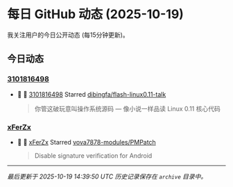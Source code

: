 # 每日 GitHub 动态 (2025-10-19)

我关注用户的今日公开动态 (每15分钟更新)。

## 今日动态

### [3101816498](https://github.com/3101816498)
- 🌟 👤 [3101816498](https://github.com/3101816498) Starred [dibingfa/flash-linux0.11-talk](https://github.com/dibingfa/flash-linux0.11-talk)
  > 你管这破玩意叫操作系统源码 — 像小说一样品读 Linux 0.11 核心代码

### [xFerZx](https://github.com/xFerZx)
- 🌟 👤 [xFerZx](https://github.com/xFerZx) Starred [vova7878-modules/PMPatch](https://github.com/vova7878-modules/PMPatch)
  > Disable signature verification for Android


---
*最后更新于 2025-10-19 14:39:50 UTC*
*历史记录保存在 `archive` 目录中。*
